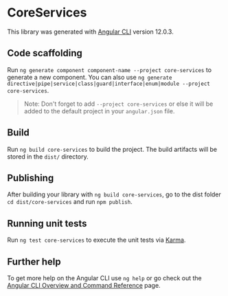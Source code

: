 # CoreServices

This library was generated with [Angular CLI](https://github.com/angular/angular-cli) version 12.0.3.

## Code scaffolding

Run `ng generate component component-name --project core-services` to generate a new component. You can also use `ng generate directive|pipe|service|class|guard|interface|enum|module --project core-services`.
> Note: Don't forget to add `--project core-services` or else it will be added to the default project in your `angular.json` file. 

## Build

Run `ng build core-services` to build the project. The build artifacts will be stored in the `dist/` directory.

## Publishing

After building your library with `ng build core-services`, go to the dist folder `cd dist/core-services` and run `npm publish`.

## Running unit tests

Run `ng test core-services` to execute the unit tests via [Karma](https://karma-runner.github.io).

## Further help

To get more help on the Angular CLI use `ng help` or go check out the [Angular CLI Overview and Command Reference](https://angular.io/cli) page.

